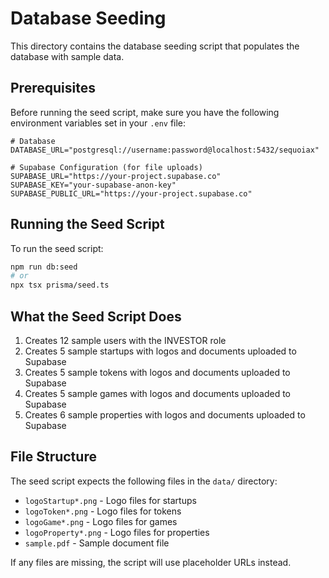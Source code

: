 # Database Seeding

This directory contains the database seeding script that populates the database with sample data.

## Prerequisites

Before running the seed script, make sure you have the following environment variables set in your `.env` file:

```env
# Database
DATABASE_URL="postgresql://username:password@localhost:5432/sequoiax"

# Supabase Configuration (for file uploads)
SUPABASE_URL="https://your-project.supabase.co"
SUPABASE_KEY="your-supabase-anon-key"
SUPABASE_PUBLIC_URL="https://your-project.supabase.co"
```

## Running the Seed Script

To run the seed script:

```bash
npm run db:seed
# or
npx tsx prisma/seed.ts
```

## What the Seed Script Does

1. Creates 12 sample users with the INVESTOR role
2. Creates 5 sample startups with logos and documents uploaded to Supabase
3. Creates 5 sample tokens with logos and documents uploaded to Supabase
4. Creates 5 sample games with logos and documents uploaded to Supabase
5. Creates 6 sample properties with logos and documents uploaded to Supabase

## File Structure

The seed script expects the following files in the `data/` directory:

- `logoStartup*.png` - Logo files for startups
- `logoToken*.png` - Logo files for tokens
- `logoGame*.png` - Logo files for games
- `logoProperty*.png` - Logo files for properties
- `sample.pdf` - Sample document file

If any files are missing, the script will use placeholder URLs instead. 